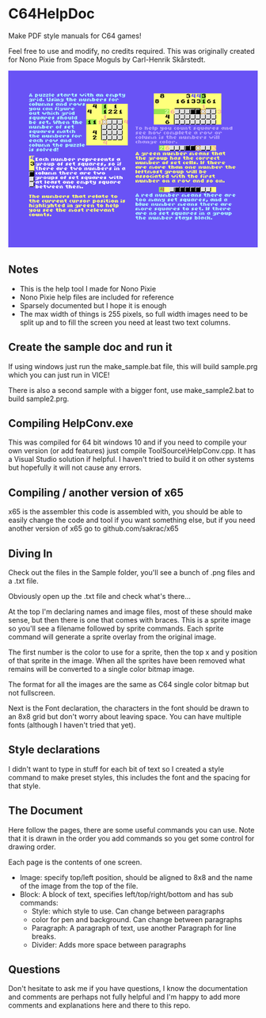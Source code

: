 # C64HelpDoc

Make PDF style manuals for C64 games!

Feel free to use and modify, no credits required. This was originally created for Nono Pixie from Space Moguls by Carl-Henrik Skårstedt.

![example](example.png)

## Notes

* This is the help tool I made for Nono Pixie
* Nono Pixie help files are included for reference
* Sparsely documented but I hope it is enough
* The max width of things is 255 pixels, so full width images need to be split up and to fill the screen you need at least two text columns.

## Create the sample doc and run it

If using windows just run the make_sample.bat file, this will build sample.prg which you can just run in VICE!

There is also a second sample with a bigger font, use make_sample2.bat to build sample2.prg.

## Compiling HelpConv.exe

This was compiled for 64 bit windows 10 and if you need to compile your own version (or add features) just compile ToolSource\HelpConv.cpp. It has a Visual Studio solution if helpful. I haven't tried to build it on other systems but hopefully it will not cause any errors.

## Compiling / another version of x65

x65 is the assembler this code is assembled with, you should be able to easily change the code and tool if you want something else, but if you need another version of x65 go to github.com/sakrac/x65

## Diving In

Check out the files in the Sample folder, you'll see a bunch of .png files and a .txt file.

Obviously open up the .txt file and check what's there...

At the top I'm declaring names and image files, most of these should make sense, but then there is one that comes with braces. This is a sprite image so you'll see a filename followed by sprite commands. Each sprite command will generate a sprite overlay from the original image.

The first number is the color to use for a sprite, then the top x and y position of that sprite in the image. When all the sprites have been removed what remains will be converted to a single color bitmap image.

The format for all the images are the same as C64 single color bitmap but not fullscreen.

Next is the Font declaration, the characters in the font should be drawn to an 8x8 grid but don't worry about leaving space. You can have multiple fonts (although I haven't tried that yet).

## Style declarations

I didn't want to type in stuff for each bit of text so I created a style command to make preset styles, this includes the font and the spacing for that style.

## The Document

Here follow the pages, there are some useful commands you can use. Note that it is drawn in the order you add commands so you get some control for drawing order.

Each page is the contents of one screen.

* Image: specify top/left position, should be aligned to 8x8 and the name of the image from the top of the file.
* Block: A block of text, specifies left/top/right/bottom and has sub commands:
	- Style: which style to use. Can change between paragraphs
	- color for pen and background. Can change between paragraphs
	- Paragraph: A paragraph of text, use another Paragraph for line breaks.
	- Divider: Adds more space between paragraphs

## Questions

Don't hesitate to ask me if you have questions, I know the documentation and comments are perhaps not fully helpful and I'm happy to add more comments and explanations here and there to this repo.
